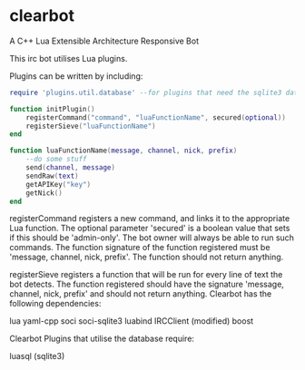 clearbot
========

A C++ Lua Extensible Architecture Responsive Bot

This irc bot utilises Lua plugins. 

Plugins can be written by including:

````lua
require 'plugins.util.database' --for plugins that need the sqlite3 database

function initPlugin()
	registerCommand("command", "luaFunctionName", secured(optional))
	registerSieve("luaFunctionName")
end

function luaFunctionName(message, channel, nick, prefix)
	--do some stuff
	send(channel, message)
	sendRaw(text)
	getAPIKey("key")
	getNick()
end
````
registerCommand registers a new command, and links it to the appropriate Lua function. The optional parameter 'secured' is a boolean value that sets if this should be 'admin-only'. The bot owner will always be able to run such commands. The function signature of the function registered must be 'message, channel, nick, prefix'. The function should not return anything.

registerSieve registers a function that will be run for every line of text the bot detects. The function registered should have the signature 'message, channel, nick, prefix' and should not return anything.
Clearbot has the following dependencies:

lua
yaml-cpp
soci
soci-sqlite3
luabind
IRCClient (modified)
boost

Clearbot Plugins that utilise the database require:

luasql (sqlite3)
